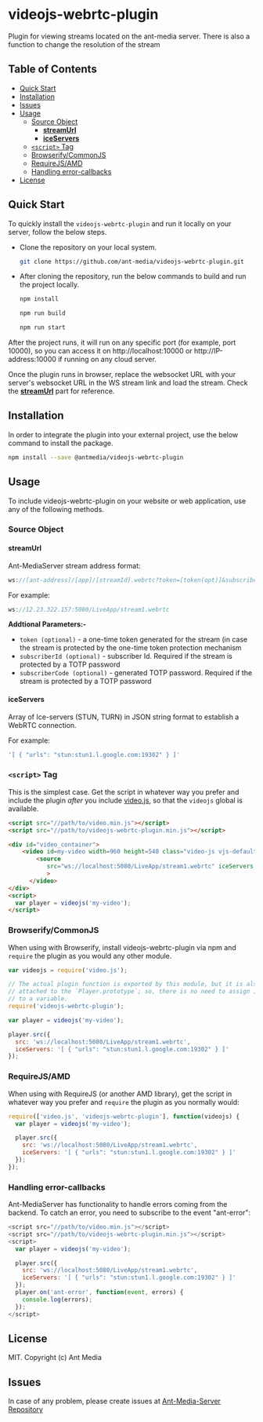 # videojs-webrtc-plugin

Plugin for viewing streams located on the ant-media server. There is also a function to change the resolution of the stream

## Table of Contents

<!-- START doctoc generated TOC please keep comment here to allow auto update -->
<!-- DON'T EDIT THIS SECTION, INSTEAD RE-RUN doctoc TO UPDATE -->

- [Quick Start](#quick-start)
- [Installation](#installation)
- [Issues](#issues)
- [Usage](#usage)
  - [Source Object](#source-object)
    - [**streamUrl**](#streamurl)
    - [**iceServers**](#iceservers)
  - [`<script>` Tag](#script-tag)
  - [Browserify/CommonJS](#browserifycommonjs)
  - [RequireJS/AMD](#requirejsamd)
  - [Handling error-callbacks](#handling-error-callbacks)
- [License](#license)

<!-- END doctoc generated TOC please keep comment here to allow auto update -->

## Quick Start

To quickly install the `videojs-webrtc-plugin` and run it locally on your server, follow the below steps.

- Clone the repository on your local system.

   ```bash
  git clone https://github.com/ant-media/videojs-webrtc-plugin.git
   ```

- After cloning the repository, run the below commands to build and run the project locally.

   ```bash
   npm install

  npm run build

  npm run start
  ```

After the project runs, it will run on any specific port (for example, port 10000), so you can access it on http://localhost:10000 or http://IP-address:10000 if running on any cloud server.

Once the plugin runs in browser, replace the websocket URL with your server's websocket URL in the WS stream link and load the stream. Check the [**streamUrl**](#streamurl) part for reference.

## Installation

In order to integrate the plugin into your external project, use the below command to install the package.

```bash
npm install --save @antmedia/videojs-webrtc-plugin
```

## Usage

To include videojs-webrtc-plugin on your website or web application, use any of the following methods.

### Source Object

#### **streamUrl** 
Ant-MediaServer stream address format:

```js
ws://[ant-address]/[app]/[streamId].webrtc?token=[token(opt)]&subscriberId=[subscriberId(opt)]&subscriberCode=[TOTP-code(opt)]
```

For example:

```js
ws://12.23.322.157:5080/LiveApp/stream1.webrtc
```

**Addtional Parameters:-**

- `token (optional)` - a one-time token generated for the stream (in case the stream is protected by the one-time token protection mechanism
- `subscriberId (optional)` - subscriber Id. Required if the stream is protected by a TOTP password
- `subscriberCode (optional)` - generated TOTP password. Required if the stream is protected by a TOTP password

#### **iceServers** 

Array of Ice-servers (STUN, TURN) in JSON string format to establish a WebRTC connection.

For example:

```js
'[ { "urls": "stun:stun1.l.google.com:19302" } ]'
```

### `<script>` Tag

This is the simplest case. Get the script in whatever way you prefer and include the plugin _after_ you include [video.js][videojs], so that the `videojs` global is available.

```html
<script src="//path/to/video.min.js"></script>
<script src="//path/to/videojs-webrtc-plugin.min.js"></script>

<div id="video_container">
    <video id=my-video width=960 height=540 class="video-js vjs-default-skin" controls>
        <source
           src="ws://localhost:5080/LiveApp/stream1.webrtc" iceServers = '[ { "urls": "stun:stun1.l.google.com:19302" } ]'
           >
      </video>
</div>
<script>
  var player = videojs('my-video');
</script>
```

### Browserify/CommonJS

When using with Browserify, install videojs-webrtc-plugin via npm and `require` the plugin as you would any other module.

```js
var videojs = require('video.js');

// The actual plugin function is exported by this module, but it is also
// attached to the `Player.prototype`; so, there is no need to assign it
// to a variable.
require('videojs-webrtc-plugin');

var player = videojs('my-video');

player.src({
  src: 'ws://localhost:5080/LiveApp/stream1.webrtc',
  iceServers: '[ { "urls": "stun:stun1.l.google.com:19302" } ]'
});
```

### RequireJS/AMD

When using with RequireJS (or another AMD library), get the script in whatever way you prefer and `require` the plugin as you normally would:

```js
require(['video.js', 'videojs-webrtc-plugin'], function(videojs) {
  var player = videojs('my-video');

  player.src({
    src: 'ws://localhost:5080/LiveApp/stream1.webrtc',
    iceServers: '[ { "urls": "stun:stun1.l.google.com:19302" } ]'
  });
});
```

### Handling error-callbacks 

Ant-MediaServer has functionality to handle errors coming from the backend.
To catch an error, you need to subscribe to the event "ant-error":

```js
<script src="//path/to/video.min.js"></script>
<script src="//path/to/videojs-webrtc-plugin.min.js"></script>
<script>
  var player = videojs('my-video');

  player.src({
    src: 'ws://localhost:5080/LiveApp/stream1.webrtc',
    iceServers: '[ { "urls": "stun:stun1.l.google.com:19302" } ]'
  });
  player.on('ant-error', function(event, errors) {
    console.log(errors);
  });
</script>
```
## License

MIT. Copyright (c) Ant Media

[videojs]: http://videojs.com/

## Issues

In case of any problem, please create issues at [Ant-Media-Server Repository](https://github.com/ant-media/Ant-Media-Server/issues)
